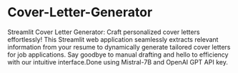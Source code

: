 # Cover-Letter-Generator
Streamlit Cover Letter Generator: Craft personalized cover letters effortlessly! This Streamlit web application seamlessly extracts relevant information from your resume to dynamically generate tailored cover letters for job applications. Say goodbye to manual drafting and hello to efficiency with our intuitive interface.Done using Mistral-7B and OpenAI GPT API key.

